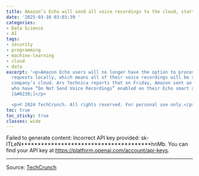 ```yaml
---
title: Amazon’s Echo will send all voice recordings to the cloud, starting March 28
date: '2025-03-16 03:03:39 '
categories:
- Data Science
- AI
tags:
- security
- programming
- machine-learning
- cloud
- data
excerpt: '<p>Amazon Echo users will no longer have the option to process their Alexa
  requests locally, which means all of their voice recordings will be sent to the
  company’s cloud. Ars Technica reports that on Friday, Amazon sent an email to customers
  who have “Do Not Send Voice Recordings” enabled on their Echo smart speakers and
  [&#8230;]</p>

  <p>© 2024 TechCrunch. All rights reserved. For personal use only.</p>'
toc: true
toc_sticky: true
classes: wide
---
```


Failed to generate content: Incorrect API key provided: sk-ITLeN***************************************hnMb. You can find your API key at https://platform.openai.com/account/api-keys.

---

Source: [TechCrunch](https://techcrunch.com/2025/03/15/amazons-echo-will-send-all-voice-recordings-to-the-cloud-starting-march-28/)